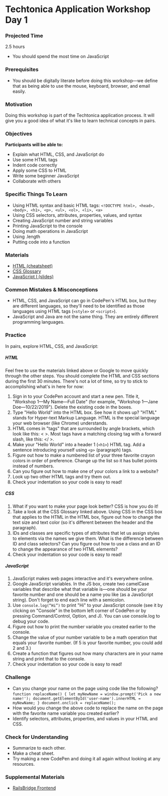 # Techtonica Application Workshop Day 1

### Projected Time

2.5 hours

- You should spend the most time on JavaScript

### Prerequisites

- You should be digitally literate before doing this workshop—we define that as being able to use the mouse, keyboard, browser, and email easily.

### Motivation

Doing this workshop is part of the Techtonica application process. It will give you a good idea of what it's like to learn technical concepts in pairs.

### Objectives

**Participants will be able to:**

- Explain what HTML, CSS, and JavaScript do
- Use some HTML tags
- Indent code correctly
- Apply some CSS to HTML
- Write some beginner JavaScript
- Collaborate with others

### Specific Things To Learn

- Using HTML syntax and basic HTML tags: `<!DOCTYPE html>, <head>, <body>, <h1>, <p>, <ul>, <ol>, <li>, <a>`
- Using CSS selectors, attributes, properties, values, and syntax
- Creating JavaScript number and string variables
- Printing JavaScript to the console
- Doing math operations in JavaScript
- Using .length
- Putting code into a function

### Materials

- [HTML (cheatsheet)](https://www.codecademy.com/learn/learn-html/modules/learn-html-elements/reference)
- [CSS Glossary](https://www.codecademy.com/articles/glossary-css)
- [JavaScript I (slides)](https://drive.google.com/open?id=1WIm5UCQL9TOsmW5X6suapBhyEqtk8Y2oLKb5gUqbzus)

### Common Mistakes & Misconceptions

- HTML, CSS, and JavaScript can go in CodePen's HTML box, but they are different languages, so they'll need to be identified as those languages using HTML tags (`<style>` or `<script>`).
- JavaScript and Java are not the same thing. They are entirely different programming languages.

### Practice

In pairs, explore HTML, CSS, and JavaScript:

##### HTML

Feel free to use the materials linked above or Google to move quickly through the other steps. You should complete the HTML and CSS sections during the first 30 minutes. There's not a lot of time, so try to stick to accomplishing what's in here for now:

1. Sign in to your CodePen account and start a new pen. Title it, "Workshop 1—My Name—Full Date" (for example, "Workshop 1—Jane Doe—10/22/2019"). Delete the existing code in the boxes.
2. Type "Hello World" into the HTML box. See how it shows up? "HTML" stands for Hyper-text Markup Language. HTML is the special language your web browser (like Chrome) understands.
3. HTML comes in "tags" that are surrounded by angle brackets, which look like this: < >. Most tags have a matching closing tag with a forward slash, like this: </ >.
4. Make your "Hello World" into a header 1 (`<h1>`) HTML tag. Add a sentence introducing yourself using `<p>` (paragraph) tags.
5. Figure out how to make a numbered list of your three favorite crayon colors in order of preference. Change up the list so it has bullet points instead of numbers.
6. Can you figure out how to make one of your colors a link to a website?
7. Look up two other HTML tags and try them out.
8. Check your indentation so your code is easy to read!

##### CSS

1. What if you want to make your page look better? CSS is how you do it!
2. Take a look at the CSS Glossary linked above. Using CSS in the CSS box that applies to the HTML in the HTML box, figure out how to change the text size and text color (so it's different between the header and the paragraph).
3. IDs and classes are specific types of attributes that let us assign styles to elements via the names we give them. What is the difference between ID and class selectors? Can you figure out how to use a class and an ID to change the appearance of two HTML elements?
4. Check your indentation so your code is easy to read!

##### JavaScript

1. JavaScript makes web pages interactive and it's everywhere online.
2. Google JavaScript variables. In the JS box, create two camelCase variables that describe what that variable is—one should be your favorite number and one should be a name you like (as a JavaScript string). Don't forget to end each line with a semicolon.
3. Use `console.log(“Hi”)` to print "Hi" to your JavaScript console (see it by clicking on "Console" in the bottom left corner of CodePen or by pressing Command/Control, Option, and J). You can use console.log to debug your code.
4. Figure out how to print the number variable you created earlier to the console.
5. Change the value of your number variable to be a math operation that equals your favorite number. (If 5 is your favorite number, you could add 2 and 3.)
6. Create a function that figures out how many characters are in your name string and print that to the console.
7. Check your indentation so your code is easy to read!

### Challenge

- Can you change your name on the page using code like the following?
  `function replaceName() { let myNewName = window.prompt('Pick a new name!'); document.getElementById('user-name').innerHTML = myNewName; } document.onclick = replaceName();`
- How would you change the above code to replace the name on the page with the favorite name variable you created earlier?
- Identify selectors, attributes, properties, and values in your HTML and CSS.

### Check for Understanding

- Summarize to each other.
- Make a cheat sheet.
- Try making a new CodePen and doing it all again without looking at any resources.

### Supplemental Materials

- [RailsBridge Frontend](https://curriculum.railsbridge.org/frontend/)
